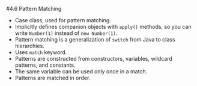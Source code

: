 #4.6 Pattern Matching

- Case class, used for pattern matching.
- Implicitly defines companion objects with `apply()` methods, so you can write `Number(1)` instead of `new Number(1)`.
- Pattern matching is a generalization of `switch` from Java to class hierarchies.
- Uses `match` keyword.
- Patterns are constructed from constructors, variables, wildcard patterns, and constants.
- The same variable can be used only once in a match.
- Patterns are matched in order.
